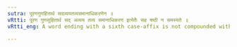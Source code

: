 ```yaml
---
sutra: पूरणगुणहितार्थ सदव्ययतव्यसमानाधिकरणेन ॥
vRtti: पूरण गुणसुहितार्थ सद् अव्यय तव्य समानाधिकरण इत्येतैः सह षष्ठी न समस्यते ॥
vRtti_eng: A word ending with a sixth case-affix is not compounded with a word having the sense of an ordinal, an attribute, or satisfaction, or with a participle ending in the affix called '_sat_' (III. 2. 127) or an indeclinable, or ending with the atfix _tarya_, or with a word denoting the same object (i. e., when they are in apposition).

---
```

